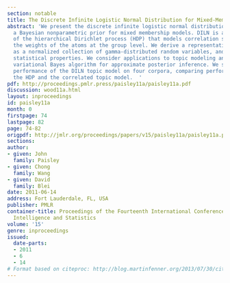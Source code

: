 ```yaml
---
section: notable
title: The Discrete Infinite Logistic Normal Distribution for Mixed-Membership Modeling
abstract: 'We present the discrete infinite logistic normal distribution (DILN, “"Dylan""),
  a Bayesian nonparametric prior for mixed membership models. DILN is a generalization
  of the hierarchical Dirichlet process (HDP) that models correlation structure between
  the weights of the atoms at the group level. We derive a representation of DILN
  as a normalized collection of gamma-distributed random variables, and study its
  statistical properties. We consider applications to topic modeling and derive a
  variational Bayes algorithm for approximate posterior inference. We study the empirical
  performance of the DILN topic model on four corpora, comparing performance with
  the HDP and the correlated topic model.  '
pdf: http://proceedings.pmlr.press/paisley11a/paisley11a.pdf
discussion: wood11a.html
layout: inproceedings
id: paisley11a
month: 0
firstpage: 74
lastpage: 82
page: 74-82
origpdf: http://jmlr.org/proceedings/papers/v15/paisley11a/paisley11a.pdf
sections: 
author:
- given: John
  family: Paisley
- given: Chong
  family: Wang
- given: David
  family: Blei
date: 2011-06-14
address: Fort Lauderdale, FL, USA
publisher: PMLR
container-title: Proceedings of the Fourteenth International Conference on Artificial
  Intelligence and Statistics
volume: '15'
genre: inproceedings
issued:
  date-parts:
  - 2011
  - 6
  - 14
# Format based on citeproc: http://blog.martinfenner.org/2013/07/30/citeproc-yaml-for-bibliographies/
---
```

